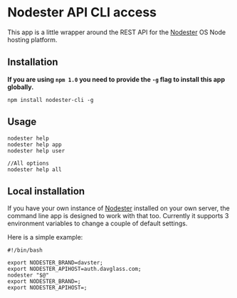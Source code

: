 # Nodester API CLI access

This app is a little wrapper around the REST API for the [Nodester](http://nodester.com/) OS Node hosting platform.

## Installation

**If you are using `npm 1.0` you need to provide the `-g` flag to install this app globally.**

    npm install nodester-cli -g

## Usage

    nodester help
    nodester help app
    nodester help user

    //All options
    nodester help all


## Local installation

If you have your own instance of [Nodester](http://nodester.com/) installed on your own server, the 
command line app is designed to work with that too. Currently it supports 3 environment variables
to change a couple of default settings.

Here is a simple example:

    #!/bin/bash

    export NODESTER_BRAND=davster;
    export NODESTER_APIHOST=auth.davglass.com;
    nodester "$@"
    export NODESTER_BRAND=;
    export NODESTER_APIHOST=;

